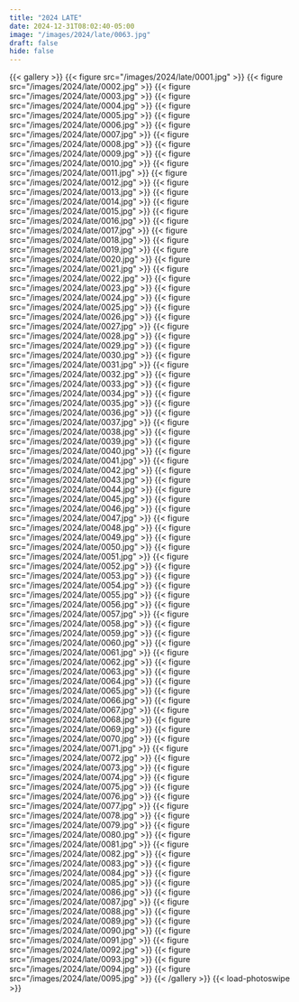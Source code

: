 ```yaml
---
title: "2024 LATE"
date: 2024-12-31T08:02:40-05:00
image: "/images/2024/late/0063.jpg"
draft: false
hide: false
---
```

{{< gallery >}}
	{{< figure src="/images/2024/late/0001.jpg" >}}
	{{< figure src="/images/2024/late/0002.jpg" >}}
	{{< figure src="/images/2024/late/0003.jpg" >}}
	{{< figure src="/images/2024/late/0004.jpg" >}}
	{{< figure src="/images/2024/late/0005.jpg" >}}
	{{< figure src="/images/2024/late/0006.jpg" >}}
	{{< figure src="/images/2024/late/0007.jpg" >}}
	{{< figure src="/images/2024/late/0008.jpg" >}}
	{{< figure src="/images/2024/late/0009.jpg" >}}
	{{< figure src="/images/2024/late/0010.jpg" >}}
	{{< figure src="/images/2024/late/0011.jpg" >}}
	{{< figure src="/images/2024/late/0012.jpg" >}}
	{{< figure src="/images/2024/late/0013.jpg" >}}
	{{< figure src="/images/2024/late/0014.jpg" >}}
	{{< figure src="/images/2024/late/0015.jpg" >}}
	{{< figure src="/images/2024/late/0016.jpg" >}}
	{{< figure src="/images/2024/late/0017.jpg" >}}
	{{< figure src="/images/2024/late/0018.jpg" >}}
	{{< figure src="/images/2024/late/0019.jpg" >}}
	{{< figure src="/images/2024/late/0020.jpg" >}}
	{{< figure src="/images/2024/late/0021.jpg" >}}
	{{< figure src="/images/2024/late/0022.jpg" >}}
	{{< figure src="/images/2024/late/0023.jpg" >}}
	{{< figure src="/images/2024/late/0024.jpg" >}}
	{{< figure src="/images/2024/late/0025.jpg" >}}
	{{< figure src="/images/2024/late/0026.jpg" >}}
	{{< figure src="/images/2024/late/0027.jpg" >}}
	{{< figure src="/images/2024/late/0028.jpg" >}}
	{{< figure src="/images/2024/late/0029.jpg" >}}
	{{< figure src="/images/2024/late/0030.jpg" >}}
	{{< figure src="/images/2024/late/0031.jpg" >}}
	{{< figure src="/images/2024/late/0032.jpg" >}}
	{{< figure src="/images/2024/late/0033.jpg" >}}
	{{< figure src="/images/2024/late/0034.jpg" >}}
	{{< figure src="/images/2024/late/0035.jpg" >}}
	{{< figure src="/images/2024/late/0036.jpg" >}}
	{{< figure src="/images/2024/late/0037.jpg" >}}
	{{< figure src="/images/2024/late/0038.jpg" >}}
	{{< figure src="/images/2024/late/0039.jpg" >}}
	{{< figure src="/images/2024/late/0040.jpg" >}}
	{{< figure src="/images/2024/late/0041.jpg" >}}
	{{< figure src="/images/2024/late/0042.jpg" >}}
	{{< figure src="/images/2024/late/0043.jpg" >}}
	{{< figure src="/images/2024/late/0044.jpg" >}}
	{{< figure src="/images/2024/late/0045.jpg" >}}
	{{< figure src="/images/2024/late/0046.jpg" >}}
	{{< figure src="/images/2024/late/0047.jpg" >}}
	{{< figure src="/images/2024/late/0048.jpg" >}}
	{{< figure src="/images/2024/late/0049.jpg" >}}
	{{< figure src="/images/2024/late/0050.jpg" >}}
	{{< figure src="/images/2024/late/0051.jpg" >}}
	{{< figure src="/images/2024/late/0052.jpg" >}}
	{{< figure src="/images/2024/late/0053.jpg" >}}
	{{< figure src="/images/2024/late/0054.jpg" >}}
	{{< figure src="/images/2024/late/0055.jpg" >}}
	{{< figure src="/images/2024/late/0056.jpg" >}}
	{{< figure src="/images/2024/late/0057.jpg" >}}
	{{< figure src="/images/2024/late/0058.jpg" >}}
	{{< figure src="/images/2024/late/0059.jpg" >}}
	{{< figure src="/images/2024/late/0060.jpg" >}}
	{{< figure src="/images/2024/late/0061.jpg" >}}
	{{< figure src="/images/2024/late/0062.jpg" >}}
	{{< figure src="/images/2024/late/0063.jpg" >}}
	{{< figure src="/images/2024/late/0064.jpg" >}}
	{{< figure src="/images/2024/late/0065.jpg" >}}
	{{< figure src="/images/2024/late/0066.jpg" >}}
	{{< figure src="/images/2024/late/0067.jpg" >}}
	{{< figure src="/images/2024/late/0068.jpg" >}}
	{{< figure src="/images/2024/late/0069.jpg" >}}
	{{< figure src="/images/2024/late/0070.jpg" >}}
	{{< figure src="/images/2024/late/0071.jpg" >}}
	{{< figure src="/images/2024/late/0072.jpg" >}}
	{{< figure src="/images/2024/late/0073.jpg" >}}
	{{< figure src="/images/2024/late/0074.jpg" >}}
	{{< figure src="/images/2024/late/0075.jpg" >}}
	{{< figure src="/images/2024/late/0076.jpg" >}}
	{{< figure src="/images/2024/late/0077.jpg" >}}
	{{< figure src="/images/2024/late/0078.jpg" >}}
	{{< figure src="/images/2024/late/0079.jpg" >}}
	{{< figure src="/images/2024/late/0080.jpg" >}}
	{{< figure src="/images/2024/late/0081.jpg" >}}
	{{< figure src="/images/2024/late/0082.jpg" >}}
	{{< figure src="/images/2024/late/0083.jpg" >}}
	{{< figure src="/images/2024/late/0084.jpg" >}}
	{{< figure src="/images/2024/late/0085.jpg" >}}
	{{< figure src="/images/2024/late/0086.jpg" >}}
	{{< figure src="/images/2024/late/0087.jpg" >}}
	{{< figure src="/images/2024/late/0088.jpg" >}}
	{{< figure src="/images/2024/late/0089.jpg" >}}
	{{< figure src="/images/2024/late/0090.jpg" >}}
	{{< figure src="/images/2024/late/0091.jpg" >}}
	{{< figure src="/images/2024/late/0092.jpg" >}}
	{{< figure src="/images/2024/late/0093.jpg" >}}
	{{< figure src="/images/2024/late/0094.jpg" >}}
	{{< figure src="/images/2024/late/0095.jpg" >}}
{{< /gallery >}}
{{< load-photoswipe >}}

